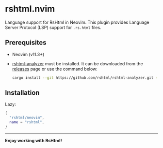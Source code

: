 # rshtml.nvim

Language support for RsHtml in Neovim. This plugin provides Language Server Protocol (LSP) support for `.rs.html` files.

## Prerequisites

-   Neovim (v11.3+)
-   [rshtml-analyzer](https://github.com/rshtml/rshtml-analyzer) must be installed.
      It can be downloaded from the [releases](https://github.com/rshtml/rshtml-analyzer/releases) page or use the command below:

    ```sh
    cargo install --git https://github.com/rshtml/rshtml-analyzer.git --tag v0.1.3
    ```

## Installation

Lazy:

```lua
{
  "rshtml/neovim",
  name = "rshtml",
}
```


---


**Enjoy working with RsHtml!**
